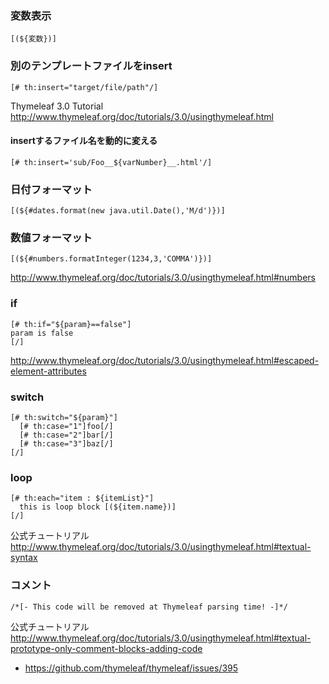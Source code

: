### 変数表示

```
[(${変数})]
```

### 別のテンプレートファイルをinsert

```
[# th:insert="target/file/path"/]
```

Thymeleaf 3.0 Tutorial http://www.thymeleaf.org/doc/tutorials/3.0/usingthymeleaf.html

#### insertするファイル名を動的に変える

```
[# th:insert='sub/Foo__${varNumber}__.html'/]
```

### 日付フォーマット
```
[(${#dates.format(new java.util.Date(),'M/d')})]
```

### 数値フォーマット
```
[(${#numbers.formatInteger(1234,3,'COMMA')})]
```

http://www.thymeleaf.org/doc/tutorials/3.0/usingthymeleaf.html#numbers


### if

```
[# th:if="${param}==false"]
param is false
[/]
```
http://www.thymeleaf.org/doc/tutorials/3.0/usingthymeleaf.html#escaped-element-attributes

### switch

```
[# th:switch="${param}"]
  [# th:case="1"]foo[/]
  [# th:case="2"]bar[/]
  [# th:case="3"]baz[/]
[/]
```
### loop

```
[# th:each="item : ${itemList}"]
  this is loop block [(${item.name})]
[/]
```

公式チュートリアル http://www.thymeleaf.org/doc/tutorials/3.0/usingthymeleaf.html#textual-syntax


### コメント
```
/*[- This code will be removed at Thymeleaf parsing time! -]*/
```
公式チュートリアル http://www.thymeleaf.org/doc/tutorials/3.0/usingthymeleaf.html#textual-prototype-only-comment-blocks-adding-code

- https://github.com/thymeleaf/thymeleaf/issues/395

